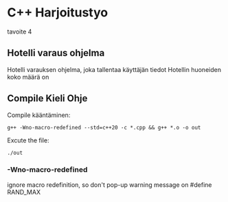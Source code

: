 # C++ Harjoitustyo
tavoite 4

## Hotelli varaus ohjelma
Hotelli varauksen ohjelma, joka tallentaa käyttäjän tiedot
Hotellin huoneiden koko määrä on  

## Compile Kieli Ohje

Compile kääntäminen:

    g++ -Wno-macro-redefined --std=c++20 -c *.cpp && g++ *.o -o out

Excute the file:

    ./out

### -Wno-macro-redefined
ignore macro redefinition, so don't pop-up warning message on #define RAND_MAX
